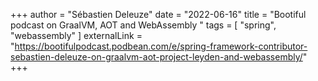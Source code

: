 +++
author = "Sébastien Deleuze"
date = "2022-06-16"
title = "Bootiful podcast on GraalVM, AOT and WebAssembly "
tags = [
    "spring",
    "webassembly"
]
externalLink = "https://bootifulpodcast.podbean.com/e/spring-framework-contributor-sebastien-deleuze-on-graalvm-aot-project-leyden-and-webassembly/"
+++
